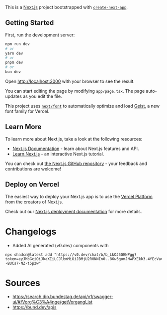 This is a [Next.js](https://nextjs.org) project bootstrapped with [`create-next-app`](https://nextjs.org/docs/app/api-reference/cli/create-next-app).

## Getting Started

First, run the development server:

```bash
npm run dev
# or
yarn dev
# or
pnpm dev
# or
bun dev
```

Open [http://localhost:3000](http://localhost:3000) with your browser to see the result.

You can start editing the page by modifying `app/page.tsx`. The page auto-updates as you edit the file.

This project uses [`next/font`](https://nextjs.org/docs/app/building-your-application/optimizing/fonts) to automatically optimize and load [Geist](https://vercel.com/font), a new font family for Vercel.

## Learn More

To learn more about Next.js, take a look at the following resources:

- [Next.js Documentation](https://nextjs.org/docs) - learn about Next.js features and API.
- [Learn Next.js](https://nextjs.org/learn) - an interactive Next.js tutorial.

You can check out [the Next.js GitHub repository](https://github.com/vercel/next.js) - your feedback and contributions are welcome!

## Deploy on Vercel

The easiest way to deploy your Next.js app is to use the [Vercel Platform](https://vercel.com/new?utm_medium=default-template&filter=next.js&utm_source=create-next-app&utm_campaign=create-next-app-readme) from the creators of Next.js.

Check out our [Next.js deployment documentation](https://nextjs.org/docs/app/building-your-application/deploying) for more details.


# Changelogs

- Added AI generated (v0.dev) components with
```
npx shadcn@latest add "https://v0.dev/chat/b/b_LkOJ5GENPgg?token=eyJhbGciOiJkaXIiLCJlbmMiOiJBMjU2R0NNIn0..86w3gumJNwPXEkk3.4fEcVavKqWM9HvJIjKX3IB3exljjo5oMpxX8dFgeR1VAXA7rxdVBEfJ9Z4s.wEb5IU--BUCs7-NZ-t5pzw"
```

# Sources
- https://search.dip.bundestag.de/api/v1/swagger-ui/#/Vorg%C3%A4nge/getVorgangList
- https://bund.dev/apis